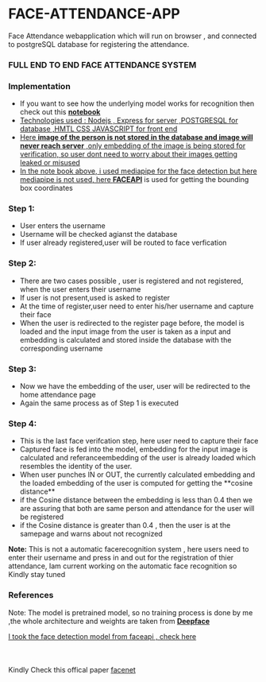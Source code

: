 # FACE-ATTENDANCE-APP
Face Attendance webapplication which will run on browser , and connected to postgreSQL database for registering the attendance.

<h3>FULL END TO END FACE ATTENDANCE SYSTEM</h3>

<h3>Implementation</h3>
<ul>
  <li>If you want to see how the underlying model works for recognition then check out this <a href="https://github.com/mathanprasannakumar/FaceRecognition"><b>notebook</b></li>
  <li>Technologies used : Nodejs , Express for server ,POSTGRESQL for database ,HMTL CSS JAVASCRIPT for front end 
  <li>Here <b>image of the person is not stored in the database and image will never reach server</b> ,only embedding of the image  is being stored for verification, so user dont need to worry about their images getting leaked or misused</li>
  <li>In the note book above, i used mediapipe for the face detection but here mediapipe is not used, here <a href="https://justadudewhohacks.github.io/face-api.js/docs/index.html"><b>FACEAPI</b></a> is used for getting the bounding box coordinates</li>
</ul>
  <h3>Step 1:</h3>
    <ul>
      <li>User enters the username</li>
      <li>Username will be checked agianst the database</li>
      <li>If user already registered,user will be routed to face verfication</li>
    </ul>
  <h3>Step 2:</h3>
    <ul>
      <li>There are two cases possible , user is registered and not registered, when the user enters their username</li>
      <li>If user is not present,used is asked to register</li>
      <li>At the time of register,user need to enter his/her username and capture their face</li>
      <li>When the user is redirected to the register page before, the model is loaded and the input image from the user is taken as a input and embedding is calculated and stored inside the database with the corresponding username</li>
    </ul>
  <h3>Step 3:</h3>
  <ul>
    <li>Now we have the embedding of the user, user will be redirected to the home attendance page</li>
    <li>Again the same process as of Step 1 is executed</li>
  </ul>
<h3>Step 4:</h3>
  <ul>
    <li>This is the last face verifcation step, here user need to capture their face</li>
    <li>Captured face is fed into the model, embedding for the input image is calculated and  referanceembedding of the user is already loaded which resembles the identity of the user.</li>
    <li>When user punches IN or OUT, the  currently calculated embedding and the loaded embedding of the user is computed for getting the **cosine distance**</li>
    <li>if the Cosine distance between the embedding is less than 0.4 then we are assuring that both are same person and attendance for the user will be registered </li>
    <li>if the Cosine distance is greater than 0.4 , then the user is at the samepage and warns about not recognized</li>
  </ul>


<b>Note:</b> This is not a automatic facerecognition system , here users need to enter their username and  press in and out for the registration of thier attendance, Iam current working on the automatic face recognition so Kindly stay tuned


<h3>References</h3>
<p>Note: The model is pretrained model, so no training process is done by me ,the whole architecture and weights are taken from  <a href="https://github.com/serengil/deepface/tree/master"><b>Deepface</b></p>
<p> I took the face detection model from faceapi , check <a href="https://justadudewhohacks.github.io/face-api.js/docs/index.html">here</a>
<p style="margin-top:50px;"> Kindly Check this offical paper <a href="https://arxiv.org/abs/1503.03832">facenet</a></p>
